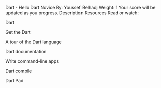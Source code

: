 Dart - Hello Dart
 Novice
 By: Youssef Belhadj
 Weight: 1
 Your score will be updated as you progress.
Description
Resources
Read or watch:

Dart

Get the Dart

A tour of the Dart language

Dart documentation

Write command-line apps

Dart compile

Dart Pad

